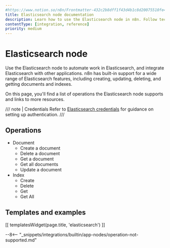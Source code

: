 ```yaml
---
#https://www.notion.so/n8n/Frontmatter-432c2b8dff1f43d4b1c8d20075510fe4
title: Elasticsearch node documentation
description: Learn how to use the Elasticsearch node in n8n. Follow technical documentation to integrate Elasticsearch node into your workflows.
contentType: [integration, reference]
priority: medium
---
```


# Elasticsearch node

Use the Elasticsearch node to automate work in Elasticsearch, and integrate Elasticsearch with other applications. n8n has built-in support for a wide range of Elasticsearch features, including creating, updating, deleting, and getting documents and indexes. 

On this page, you'll find a list of operations the Elasticsearch node supports and links to more resources.

/// note | Credentials
Refer to [Elasticsearch credentials](/integrations/builtin/credentials/elasticsearch.md) for guidance on setting up authentication. 
///

## Operations

* Document
    * Create a document
    * Delete a document
    * Get a document
    * Get all documents
    * Update a document
* Index
    * Create
    * Delete
    * Get
    * Get All

## Templates and examples

<!-- see https://www.notion.so/n8n/Pull-in-templates-for-the-integrations-pages-37c716837b804d30a33b47475f6e3780 -->
[[ templatesWidget(page.title, 'elasticsearch') ]]

--8<-- "_snippets/integrations/builtin/app-nodes/operation-not-supported.md"

